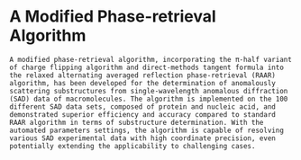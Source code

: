 # A Modified Phase-retrieval Algorithm
    A modified phase-retrieval algorithm, incorporating the π-half variant of charge flipping algorithm and direct-methods tangent formula into the relaxed alternating averaged reflection phase-retrieval (RAAR) algorithm, has been developed for the determination of anomalously scattering substructures from single-wavelength anomalous diffraction (SAD) data of macromolecules. The algorithm is implemented on the 100 different SAD data sets, composed of protein and nucleic acid, and demonstrated superior efficiency and accuracy compared to standard RAAR algorithm in terms of substructure determination. With the automated parameters settings, the algorithm is capable of resolving various SAD experimental data with high coordinate precision, even potentially extending the applicability to challenging cases.
